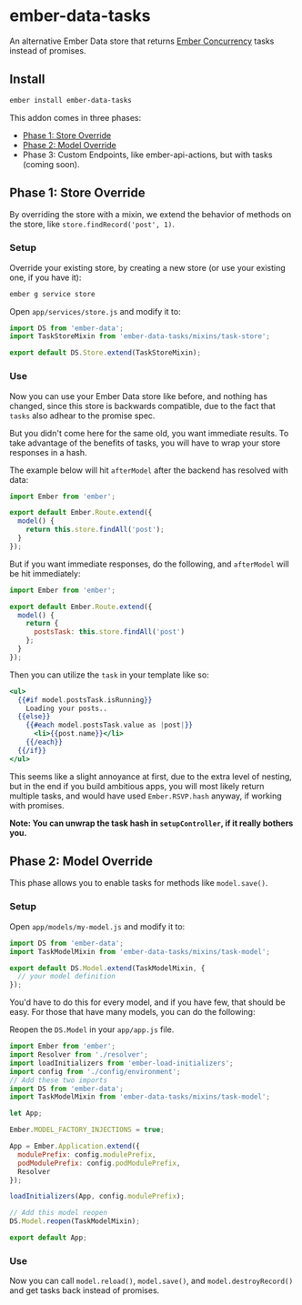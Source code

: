 # ember-data-tasks

An alternative Ember Data store that returns [Ember Concurrency] tasks instead of promises.

## Install

```sh
ember install ember-data-tasks
```

This addon comes in three phases:

- [Phase 1: Store Override](#phase-1-store-override)
- [Phase 2: Model Override](#phase-2-model-override)
- Phase 3: Custom Endpoints, like ember-api-actions, but with tasks (coming soon).

## Phase 1: Store Override

By overriding the store with a mixin, we extend the behavior of methods on the store, like `store.findRecord('post', 1)`.

### Setup

Override your existing store, by creating a new store (or use your existing one, if you have it):

```sh
ember g service store
```

Open `app/services/store.js` and modify it to:

```js
import DS from 'ember-data';
import TaskStoreMixin from 'ember-data-tasks/mixins/task-store';

export default DS.Store.extend(TaskStoreMixin);
```

### Use

Now you can use your Ember Data store like before, and nothing has changed, since this
store is backwards compatible, due to the fact that `tasks` also adhear to the promise spec.

But you didn't come here for the same old, you want immediate results.
To take advantage of the benefits of tasks, you will have to wrap your store responses in a hash.

The example below will hit `afterModel` after the backend has resolved with data:

```js
import Ember from 'ember';

export default Ember.Route.extend({
  model() {
    return this.store.findAll('post');
  }
});
```

But if you want immediate responses, do the following, and `afterModel` will
be hit immediately:

```js
import Ember from 'ember';

export default Ember.Route.extend({
  model() {
    return {
      postsTask: this.store.findAll('post')
    };
  }
});
```

Then you can utilize the `task` in your template like so:

```hbs
<ul>
  {{#if model.postsTask.isRunning}}
    Loading your posts..
  {{else}}
    {{#each model.postsTask.value as |post|}}
      <li>{{post.name}}</li>
    {{/each}}
  {{/if}}
</ul>
```

This seems like a slight annoyance at first, due to the extra level of nesting, but
in the end if you build ambitious apps, you will most likely return multiple
tasks, and would have used `Ember.RSVP.hash` anyway, if working with promises.

**Note: You can unwrap the task hash in `setupController`, if it really bothers you.**

## Phase 2: Model Override

This phase allows you to enable tasks for methods like `model.save()`.

### Setup

Open `app/models/my-model.js` and modify it to:

```js
import DS from 'ember-data';
import TaskModelMixin from 'ember-data-tasks/mixins/task-model';

export default DS.Model.extend(TaskModelMixin, {
  // your model definition
});
```

You'd have to do this for every model, and if you have few, that should be easy.
For those that have many models, you can do the following:

Reopen the `DS.Model` in your `app/app.js` file.

```js
import Ember from 'ember';
import Resolver from './resolver';
import loadInitializers from 'ember-load-initializers';
import config from './config/environment';
// Add these two imports
import DS from 'ember-data';
import TaskModelMixin from 'ember-data-tasks/mixins/task-model';

let App;

Ember.MODEL_FACTORY_INJECTIONS = true;

App = Ember.Application.extend({
  modulePrefix: config.modulePrefix,
  podModulePrefix: config.podModulePrefix,
  Resolver
});

loadInitializers(App, config.modulePrefix);

// Add this model reopen
DS.Model.reopen(TaskModelMixin);

export default App;
```

### Use

Now you can call `model.reload()`, `model.save()`, and `model.destroyRecord()` and get
tasks back instead of promises.

[Ember Concurrency]: http://ember-concurrency.com
